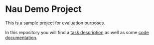 # Nau Demo Project

This is a sample project for evaluation purposes.

In this repository you will find a [task description](task.md) as well as some [code documentation](docs.md).
